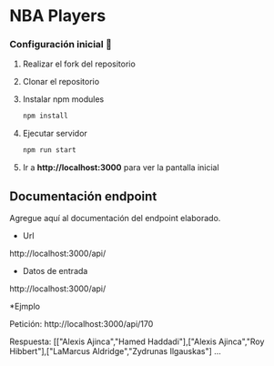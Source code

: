 # NBA Players

### Configuración inicial 🔧

1. Realizar el fork del repositorio

2. Clonar el repositorio

3. Instalar npm modules
   ```bash
   npm install
   ```
4. Ejecutar servidor
   ```bash
   npm run start
   ```
5. Ir a **http://localhost:3000** para ver la pantalla inicial

## Documentación endpoint

Agregue aquí al documentación del endpoint elaborado.

* Url

http://localhost:3000/api/

* Datos de entrada

http://localhost:3000/api/<numero>
   
*Ejmplo
   
Petición: http://localhost:3000/api/170
   
Respuesta:
 [["Alexis Ajinca","Hamed Haddadi"],["Alexis Ajinca","Roy Hibbert"],["LaMarcus Aldridge","Zydrunas Ilgauskas"] ...
